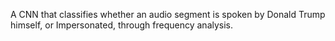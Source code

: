 A CNN that classifies whether an audio segment is spoken by Donald Trump himself, or Impersonated, through frequency analysis.

